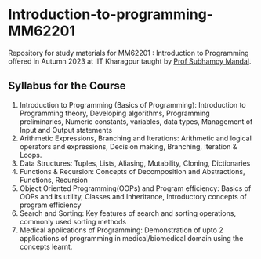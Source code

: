# Introduction-to-programming-MM62201

Repository for study materials for MM62201 : Introduction to Programming offered in Autumn 2023 at IIT Kharagpur taught by [Prof Subhamoy Mandal](https://sites.google.com/site/smandalbiomed/home).

## Syllabus for the Course

1. Introduction to Programming (Basics of Programming): Introduction to Programming theory, Developing algorithms, Programming preliminaries, Numeric constants, variables, data types, Management of Input and Output statements
2. Arithmetic Expressions, Branching and Iterations: Arithmetic and logical operators and expressions, Decision making, Branching, Iteration & Loops.
3. Data Structures: Tuples, Lists, Aliasing, Mutability, Cloning, Dictionaries
4. Functions & Recursion: Concepts of Decomposition and Abstractions, Functions, Recursion
5. Object Oriented Programming(OOPs) and Program efficiency: Basics of OOPs and its utility, Classes and Inheritance, Introductory concepts of program efficiency
6. Search and Sorting: Key features of search and sorting operations, commonly used sorting methods
7. Medical applications of Programming: Demonstration of upto 2 applications of programming in medical/biomedical domain using the concepts learnt.

